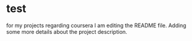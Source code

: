 # test
for my projects regarding coursera
I am editing the README file. Adding some more details about the project description.
